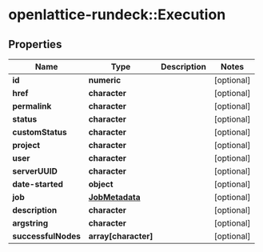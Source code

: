 # openlattice-rundeck::Execution

## Properties
Name | Type | Description | Notes
------------ | ------------- | ------------- | -------------
**id** | **numeric** |  | [optional] 
**href** | **character** |  | [optional] 
**permalink** | **character** |  | [optional] 
**status** | **character** |  | [optional] 
**customStatus** | **character** |  | [optional] 
**project** | **character** |  | [optional] 
**user** | **character** |  | [optional] 
**serverUUID** | **character** |  | [optional] 
**date-started** | **object** |  | [optional] 
**job** | [**JobMetadata**](JobMetadata.md) |  | [optional] 
**description** | **character** |  | [optional] 
**argstring** | **character** |  | [optional] 
**successfulNodes** | **array[character]** |  | [optional] 


